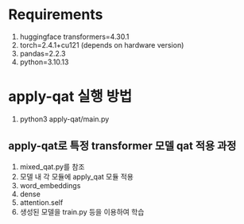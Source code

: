 # Requirements
1. huggingface transformers=4.30.1
1. torch=2.4.1+cu121 (depends on hardware version)
2. pandas=2.2.3
3. python=3.10.13
# apply-qat 실행 방법
1. python3 apply-qat/main.py


## apply-qat로 특정 transformer 모델 qat 적용 과정
1. mixed_qat.py를 참조
2. 모델 내 각 모듈에 apply_qat 모듈 적용
  1. word_embeddings
  2. dense
  3. attention.self
3. 생성된 모델을 train.py 등을 이용하여 학습
